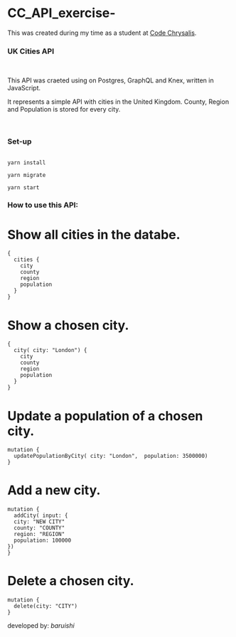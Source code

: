 # CC_API_exercise-

This was created during my time as a student at [Code Chrysalis](https://www.codechrysalis.io/).

### UK Cities API

<br>

This API was craeted using on Postgres, GraphQL and Knex, written in JavaScript.

It represents a simple API with cities in the United Kingdom.
County, Region and Population is stored for every city.

<br>

### Set-up

```

yarn install

yarn migrate

yarn start

```

### How to use this API:

# Show all cities in the databe.

```
{
  cities {
    city
    county
    region
    population
  }
}
```

# Show a chosen city.

```
{
  city( city: "London") {
    city
    county
    region
    population
  }
}
```

# Update a population of a chosen city.

```
mutation {
  updatePopulationByCity( city: "London",  population: 3500000)
}
```

# Add a new city.

```
mutation {
  addCity( input: {
  city: "NEW CITY"
  county: "COUNTY"
  region: "REGION"
  population: 100000
})
}
```

# Delete a chosen city.

```
mutation {
  delete(city: "CITY")
}
```

developed by: _baruishi_
